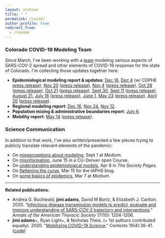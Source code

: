 ```yaml
---
layout: archive
title: " "
permalink: /covid/
author_profile: true
redirect_from:
  - /resume
---
```


### Colorado COVID-19 Modeling Team
Since March, I've been working with a [team](https://www.colorado-data.org/meet-the-team) modeling various aspects of SARS-COV-2 spread and other elements of COVID-19 response for the state of Colorado. I'm collecting those updates together here:

- **Epidemiological modeling report & updates**: 
[Dec 16](https://coloradosph.cuanschutz.edu/docs/librariesprovider151/default-document-library/co-modeling-report-12_16_2020_final.pdf?sfvrsn=3988fb9_0), 
[Dec 4](https://drive.google.com/file/d/1yuulQ_WZ-prhShQOd9viAEAu0-0HOzvr/view) (w/ CDPHE [press release](https://covid19.colorado.gov/press-release/state-releases-latest-modeling-report)), 
[Nov 20](https://drive.google.com/file/d/1fYaOVQwxxWRrDT8nIaqH92cvy3OXt6If/view) ([press release](https://covid19.colorado.gov/press-release/newest-covid-19-model-estimates-1-in-49-coloradans-are-currently-infectious)), 
[Nov 4](https://drive.google.com/file/d/1eJLNR0JCQEE8asieRJL8tXB8me_OSRue/view) ([press release](https://covid19.colorado.gov/press-release/newest-covid-19-model-indicates-colorado-hospitalizations-are-increasing-more-sharply)),
[Oct 28](https://drive.google.com/file/d/1wFee-4YNTKJVuotqbNROKhP53auGBPXZ/view) ([press release](https://covid19.colorado.gov/press-release/newest-covid-19-model-indicates-colorado-will-hit-a-record-number-of-hospitalizations)), 
[Oct 21](https://drive.google.com/file/d/13d5FA9HiVu1jf_qDQBIA0DyrLo6Zt8qV/view) ([press release](https://covid19.colorado.gov/press-release/declining-transmission-control-in-the-colorado-sars-cov-2-model-and-rapidly)), 
[Sept 30](https://drive.google.com/file/d/1SK_IQREZ9FGwjJlQePdHCsnz45GmBOzY/view), 
[Sept 11](https://drive.google.com/file/d/1osVuztn6Z27GJLtTsKrqThJb-lvGQLYP/view) ([press release](https://covid19.colorado.gov/press-release/new-modeling-data-shows-plateauing-hospitalizations-and-a-slight-upward-trend-in)), 
[August 21](https://coloradosph.cuanschutz.edu/docs/librariesprovider151/default-document-library/20200821_modelingreport.pdf?sfvrsn=f009a4b9_0), 
[July 16](https://www.ucdenver.edu/docs/librariesprovider151/default-document-library/modeling-report-2020-07-16.pdf?sfvrsn=3922c2b9_2) ([press release](https://coloradosph.cuanschutz.edu/news-and-events/newsroom/covid-19-news/public-health-main-site-news/new-modeling-data-from-the-colorado-school-of-public-health-shows-decline-in-social-distancing-and-increasing-hospitalizations)),
[June 1](https://drive.google.com/file/d/1ZCX_mloh0kQS-c9-UdPjqlBRVAovQnJl/view),
[May 23](https://covid19.colorado.gov/sites/covid19/files/MayModelingReport_20200523_FINAL.pdf) ([press release](https://covid19.colorado.gov/press-release/state-releases-new-modeling-data-from-colorado-school-of-public-health-scientists)), 
[April 20](https://covid19.colorado.gov/sites/covid19/files/COVIDModelingReport-042020.pdf) ([press release](https://news.cuanschutz.edu/news-stories/colorado-school-of-public-health-leads-the-charge-in-modeling-the-impact-of-covid-19)).
- **Regional modeling report**: [Dec 16](https://agb85.github.io/covid-19/Regional%20Report_20201216.html), [Nov 24](https://drive.google.com/file/d/1pOVcwxY6rwEM57vIXVQVogBt2RVpIZ1X/view), [Nov 12](https://coloradosph.cuanschutz.edu/docs/librariesprovider151/default-document-library/coloradoregionalreport_20201112.pdf).
- **Population mixing & administrative boundaries report**: [July 6](https://coloradosph.cuanschutz.edu/docs/librariesprovider151/default-document-library/mobility_admin_boundary_comparison.pdf?sfvrsn=de9cc7b9_0).
- **Mobility report**:  [May 14](https://coloradosph.cuanschutz.edu/docs/librariesprovider151/default-document-library/mobility-report_final.pdf?sfvrsn=3b76f3b9_0) ([press release](https://coloradosph.cuanschutz.edu/news-and-events/newsroom/covid-19-news/public-health-main-site-news/cell-phone-data-helps-track-mobility-patterns-during-social-distancing)).

### Science Communication
In addition to that work, I've also written/presented a few pieces trying to publicly translate relevant elements of the pandemic:

- On [misperceptions about modeling](https://medium.com/@jimi.adams/projections-vs-predictions-redux-3d75eca07f4b), Sept 1 at *Medium*.
- On [misinformation](https://www.youtube.com/watch?v=xfTsD9pjRmg), June 15 in a CU-Denver open Course.
- On [understanding epidemiological models](https://thesocietypages.org/specials/what-are-covid-19-models-modeling/), Apr 8 in *The Society Pages*.
- On [flattening the curve](https://iaphs.org/what-will-flattenthecurve-do/), Mar 15 for the IAPHS blog.
- On [some basics of epidemics](https://medium.com/@jimi.adams/over-hype-is-not-necessary-bb15dd85a9bb), Mar 7 at *Medium*.

______
**Related publications**:

- Andrea G. Buchwald, **jimi adams**, David M Bortz, & Elizabeth J. Carlton. 2020. “[Infectious disease transmission models to predict, evaluate and improve understanding of SARS-COV-2 trajectory and interventions](https://www.atsjournals.org/doi/full/10.1513/AnnalsATS.202005-501PS).” *Annals of the American Thoracic Society* 17(10): 1204-1206.
- **jimi adams**+, Ryan Light+, & Nicholas Theis. (+ 1st authors contributed equally). 2020. "[Mobilizing COVID-19 Science](https://jimiadams.github.io/Contexts_PubMed/)." *Contexts* 19(4):36-41. ([code](https://github.com/jimiadams/Contexts_PubMed))